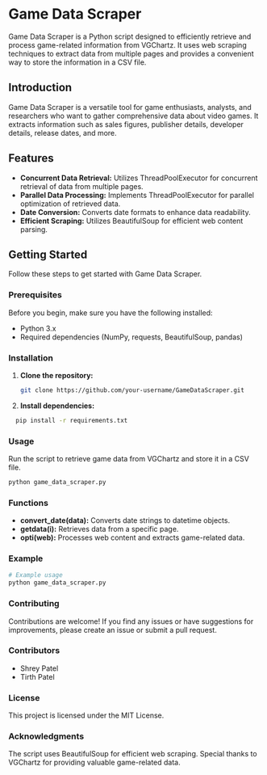 # Game Data Scraper

Game Data Scraper is a Python script designed to efficiently retrieve and process game-related information from VGChartz. It uses web scraping techniques to extract data from multiple pages and provides a convenient way to store the information in a CSV file.

## Introduction

Game Data Scraper is a versatile tool for game enthusiasts, analysts, and researchers who want to gather comprehensive data about video games. It extracts information such as sales figures, publisher details, developer details, release dates, and more.

## Features

- **Concurrent Data Retrieval:** Utilizes ThreadPoolExecutor for concurrent retrieval of data from multiple pages.
- **Parallel Data Processing:** Implements ThreadPoolExecutor for parallel optimization of retrieved data.
- **Date Conversion:** Converts date formats to enhance data readability.
- **Efficient Scraping:** Utilizes BeautifulSoup for efficient web content parsing.

## Getting Started

Follow these steps to get started with Game Data Scraper.

### Prerequisites

Before you begin, make sure you have the following installed:

- Python 3.x
- Required dependencies (NumPy, requests, BeautifulSoup, pandas)

### Installation

1. **Clone the repository:**

   ```bash
   git clone https://github.com/your-username/GameDataScraper.git
   ```
1. **Install dependencies:**

```bash
  pip install -r requirements.txt
```

### Usage

Run the script to retrieve game data from VGChartz and store it in a CSV file.

```bash
python game_data_scraper.py
```

### Functions

- **convert_date(data):** Converts date strings to datetime objects.
- **getdata(i):** Retrieves data from a specific page.
- **opti(web):** Processes web content and extracts game-related data.
### Example
```bash
# Example usage
python game_data_scraper.py
```
### Contributing
Contributions are welcome! If you find any issues or have suggestions for improvements, please create an issue or submit a pull request.

### Contributors
- Shrey Patel
- Tirth Patel

### License
This project is licensed under the MIT License.

### Acknowledgments
The script uses BeautifulSoup for efficient web scraping.
Special thanks to VGChartz for providing valuable game-related data.
